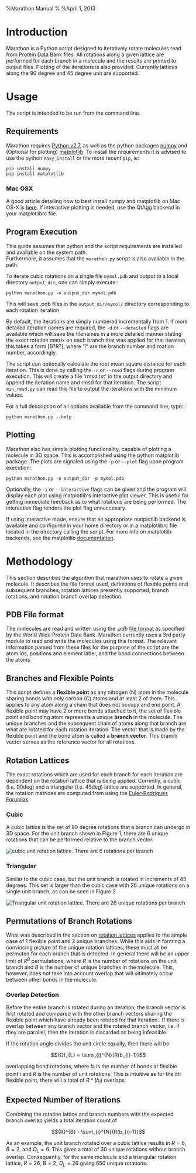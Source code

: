 %Marathon Manual
%
%April 1, 2013

# Introduction #

Marathon is a Python script designed to iteratively rotate molecules read from Protein Data Bank files. 
All rotations along a given lattice are performed for each branch in a molecule and the results are 
printed to output files.  Plotting of the iterations is also provided.  Currently lattices along the 
90 degree and 45 degree unit are supported.

# Usage #

The script is intended to be run from the command line.  

## Requirements ##

Marathon requires [Python v2.7](), as well as the python packages [numpy]() and (Optional for plotting) [matplotlib]().
To install the requirements it is advised to use the python `easy_install` or the more recent `pip`, ie:

	pip install numpy
	pip install matplotlib

### Mac OSX ###

A good article detailing how to best install numpy and matplotlib on Mac OS-X is [here](http://www.lowindata.com/2013/installing-scientific-python-on-mac-os-x/).  If interactive plotting is needed, use the QtAgg backend in your matplotlibrc file.

## Program Execution ##

This guide assumes that python and the script requirements are installed and available on the system path.  
Furthermore, it assumes that the `marathon.py` script is also available in the path.  

To iterate cubic rotations on a single file `mymol.pdb` and output to a local directory `output_dir`,
one can simply execute::

	python marathon.py -o output_dir mymol.pdb

This will save .pdb files in the `output_dir/mymol/` directory corresponding to each
rotation iteration

By default, the iterations are simply numbered incrementally from 1.  If more detailed iteration names are required,
the `-d` or `--detailed` flags are available which will save the filenames in a more detailed manner stating the 
exact rotation matrix on each branch that was applied for that iteration, this takes a form [B?R?], where '?' are
the branch number and roation number, accordingly.

The script can optionally calculate the root mean square distance for each iteration.  This is done by calling 
the `-r` or `--rmsd` flags during program execution.  This will create a file 'rmsd.txt' in the output
directory and append the iteration name and rmsd for that iteration.  The script `min_rmsd.py` can read this
file to output the iterations with the minimum values.

For a full description of all options available from the command line, type::

	python marathon.py --help


## Plotting ##

Marathon also has simple plotting functionality, capable of plotting a molecule
in 3D space.  This is accomplished using the python matplotlib package. The plots are
signaled using the `-p` or `--plot` flag upon program execution::

	python marathon.py -o output_dir -p mymol.pdb

Optionally, the `-i` or `--interactive` flags can be given and the program 
will display each plot using matplotlib's interactive plot viewer.  This is useful
for getting immediate feedback as to what rotations are being performed.  The 
interactive flag renders the plot flag unneccesary.

If using interactive mode, ensure that an appropriate matplotlib backend is 
available and configured in your home directory or in a matplotlibrc file
located in the directory calling the script.  For more info on matplotlib
backends, see the matplotlib [documentation](http://matplotlib.org/faq/usage_faq.html#what-is-a-backend).

# Methodology #

This section describes the algorithm that marathon uses to rotate a given molecule.  It describes the 
file format used, definitions of flexible points and subsequent branches,
rotation lattices presently supported, branch rotations, and rotation branch overlap detection.

## PDB File format ##

The molecules are read and written using the *.pdb* [file format](http://www.wwpdb.org/docs.html) as specified by the World Wide 
Protein Data Bank.  Marathon currently uses a 3rd party module to read and write the molecules using this format.  The relevant
information parsed from these files for the purpose of the script are the atom ids, positions and element label, and the bond connections between the atoms


## Branches and Flexible Points ##

This script defines a **flexible point** as any nitrogen (N) atom in the molecule sharing bonds with 
*only* carbon (C) atoms and at least 2 of them.  This applies to any atom along a chain that does not occupy
and end point. A flexible point may have 2 or more bonds attached to it, the set of flexible point and 
bonding atom represents a unique **branch** in the molecule.  The unique branches and the subsequent chain
of atoms along that branch are what are rotated for each rotation iteration. The vector that is made
by the flexible point and the bond atom is called a **branch vector**.  This branch vector serves as the 
reference vector for all rotations.  

## Rotation Lattices ## 

The exact rotations which are used for each branch for each iteration are dependent on the rotation lattice
that is being applied.  Currently, a cubic (i.e. 90deg) and a triangular (i.e. 45deg) lattice are supported.
In general, the rotation matrices are computed from using the [Euler-Rodrigues Forumlas](http://en.wikipedia.org/wiki/Euler%E2%80%93Rodrigues_formula).  

### Cubic ###

A cubic lattice is the set of 90 degree rotations that a branch can undergo in 3D space. For the unit 
branch shown in Figure 1, there are 6 unique rotations that can be performed relative to the branch vector.

![cubic unit rotation lattice.  There are 6 rotations per branch](/home/tim/Documents/freelance/projects/2013/03/marathon/doc/img/cubic_lattice.png)


### Triangular ###

Similar to the cubic case, but the unit branch is rotated in increments of 45 degrees. This set is larger than
the cubic case with 26 unique rotations on a single unit branch, as can be seen in Figure 2.

![Triangular unit rotation lattice.  There are 26 unique rotations per branch](/home/tim/Documents/freelance/projects/2013/03/marathon/doc/img/triangular_lattice.png)

## Permutations of Branch Rotations ##

What was described in the section on [rotation lattices](#rotation-lattices) applies to the simple case of 1 flexible point and 2 unique branches.  While
this aids in forming a convincing picture of the unique rotation lattices, these must all be permuted for
each branch that is detected. In general there will be an upper limit of ${R}^{B}$ permutations, where $R$ is
the number of rotations on the unit branch and $B$ is the number of unique branches in the molecule.  This, however,
does not take into account overlap that will ultimately occur between other bonds in the molecule. 

### Overlap Detection ###

Before the entire branch is rotated during an iteration, the branch vector is first rotated and compared
with the other branch vectors sharing the flexible point which have already been rotated for that iteration..  If there is overlap between any branch vector and the rotated branch vector, i.e. if they are parallel,
then the iteration is discarded as being infeasible.  

If the rotation angle divides the unit circle equally, then there will be 

$${O}_{L} = \sum_{i}^{N}{R(b_{i}-1)}$$ 

overlapping bond rotations, where $b_{i}$ is the number of bonds at flexible point $i$ and $R$ is the 
number of unit rotations.  This is intuitive as for the $i$th flexible point, there will a total of $R*(b_{i})$ overlaps.


## Expected Number of Iterations ##

Combining the rotation lattice and branch numbers with the expected branch overlap yields 
a total iteration count of 

$${R}^{B} - \sum_{i}^{N}{R(b_{i}-1)}$$

As an example, the unit branch rotated over a cubic lattice results in $R=6$, $B=2$, and ${O}_{L}=6$.  This 
gives a total of 30 unique rotations without branch overlap. Consequently, for the same molecule and a 
triangular rotation lattice, $R=26$, $B=2$, ${O}_{L}=26$ giving 650 unique rotations.



